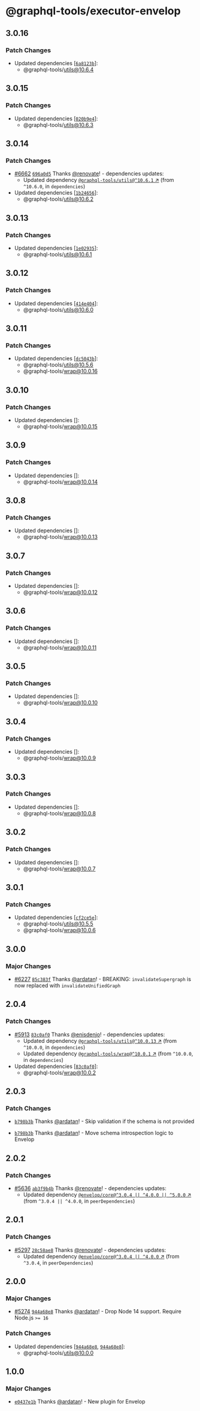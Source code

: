# @graphql-tools/executor-envelop

## 3.0.16

### Patch Changes

- Updated dependencies
  [[`6a8123b`](https://github.com/ardatan/graphql-tools/commit/6a8123be34d3270e4e6a628c7b4ef35fa66f52a1)]:
  - @graphql-tools/utils@10.6.4

## 3.0.15

### Patch Changes

- Updated dependencies
  [[`020b9e4`](https://github.com/ardatan/graphql-tools/commit/020b9e47b51f9847bf915de5faefe09dc04d9612)]:
  - @graphql-tools/utils@10.6.3

## 3.0.14

### Patch Changes

- [#6662](https://github.com/ardatan/graphql-tools/pull/6662)
  [`696a0d5`](https://github.com/ardatan/graphql-tools/commit/696a0d5ac9232baebe730226fe9ea9d6e3b98679)
  Thanks [@renovate](https://github.com/apps/renovate)! - dependencies updates:
  - Updated dependency
    [`@graphql-tools/utils@^10.6.1` ↗︎](https://www.npmjs.com/package/@graphql-tools/utils/v/10.6.1)
    (from `^10.6.0`, in `dependencies`)
- Updated dependencies
  [[`1b24656`](https://github.com/ardatan/graphql-tools/commit/1b24656d3d13274820e52bede56991b0c54e8060)]:
  - @graphql-tools/utils@10.6.2

## 3.0.13

### Patch Changes

- Updated dependencies
  [[`1e02935`](https://github.com/ardatan/graphql-tools/commit/1e0293562961fb12b267235e5aa6d0e83d0e7d0f)]:
  - @graphql-tools/utils@10.6.1

## 3.0.12

### Patch Changes

- Updated dependencies
  [[`414e404`](https://github.com/ardatan/graphql-tools/commit/414e404a06478ea8ddd1065bd765de14af0f6c43)]:
  - @graphql-tools/utils@10.6.0

## 3.0.11

### Patch Changes

- Updated dependencies
  [[`dc5043b`](https://github.com/ardatan/graphql-tools/commit/dc5043bb7c9afaca907c242eb6bf65e8019d79c4)]:
  - @graphql-tools/utils@10.5.6
  - @graphql-tools/wrap@10.0.16

## 3.0.10

### Patch Changes

- Updated dependencies []:
  - @graphql-tools/wrap@10.0.15

## 3.0.9

### Patch Changes

- Updated dependencies []:
  - @graphql-tools/wrap@10.0.14

## 3.0.8

### Patch Changes

- Updated dependencies []:
  - @graphql-tools/wrap@10.0.13

## 3.0.7

### Patch Changes

- Updated dependencies []:
  - @graphql-tools/wrap@10.0.12

## 3.0.6

### Patch Changes

- Updated dependencies []:
  - @graphql-tools/wrap@10.0.11

## 3.0.5

### Patch Changes

- Updated dependencies []:
  - @graphql-tools/wrap@10.0.10

## 3.0.4

### Patch Changes

- Updated dependencies []:
  - @graphql-tools/wrap@10.0.9

## 3.0.3

### Patch Changes

- Updated dependencies []:
  - @graphql-tools/wrap@10.0.8

## 3.0.2

### Patch Changes

- Updated dependencies []:
  - @graphql-tools/wrap@10.0.7

## 3.0.1

### Patch Changes

- Updated dependencies
  [[`cf2ce5e`](https://github.com/ardatan/graphql-tools/commit/cf2ce5ed4773087cc324599f2812f4fb91398b21)]:
  - @graphql-tools/utils@10.5.5
  - @graphql-tools/wrap@10.0.6

## 3.0.0

### Major Changes

- [#6227](https://github.com/ardatan/graphql-tools/pull/6227)
  [`85c383f`](https://github.com/ardatan/graphql-tools/commit/85c383fbb44eeb2a0509480d84ca0b12811bc3ca)
  Thanks [@ardatan](https://github.com/ardatan)! - BREAKING: `invalidateSupergraph` is now replaced
  with `invalidateUnifiedGraph`

## 2.0.4

### Patch Changes

- [#5913](https://github.com/ardatan/graphql-tools/pull/5913)
  [`83c0af0`](https://github.com/ardatan/graphql-tools/commit/83c0af0713ff2ce55ccfb97a1810ecfecfeab703)
  Thanks [@enisdenjo](https://github.com/enisdenjo)! - dependencies updates:
  - Updated dependency
    [`@graphql-tools/utils@^10.0.13` ↗︎](https://www.npmjs.com/package/@graphql-tools/utils/v/10.0.13)
    (from `^10.0.0`, in `dependencies`)
  - Updated dependency
    [`@graphql-tools/wrap@^10.0.1` ↗︎](https://www.npmjs.com/package/@graphql-tools/wrap/v/10.0.1)
    (from `^10.0.0`, in `dependencies`)
- Updated dependencies
  [[`83c0af0`](https://github.com/ardatan/graphql-tools/commit/83c0af0713ff2ce55ccfb97a1810ecfecfeab703)]:
  - @graphql-tools/wrap@10.0.2

## 2.0.3

### Patch Changes

- [`b798b3b`](https://github.com/ardatan/graphql-tools/commit/b798b3b0a54f634bf2dd2275ef47f5263a5ce238)
  Thanks [@ardatan](https://github.com/ardatan)! - Skip validation if the schema is not provided

- [`b798b3b`](https://github.com/ardatan/graphql-tools/commit/b798b3b0a54f634bf2dd2275ef47f5263a5ce238)
  Thanks [@ardatan](https://github.com/ardatan)! - Move schema introspection logic to Envelop

## 2.0.2

### Patch Changes

- [#5636](https://github.com/ardatan/graphql-tools/pull/5636)
  [`ab3f9b4b`](https://github.com/ardatan/graphql-tools/commit/ab3f9b4bec3b71af560ddc77a7869384ec3e4c7a)
  Thanks [@renovate](https://github.com/apps/renovate)! - dependencies updates:
  - Updated dependency
    [`@envelop/core@^3.0.4 || ^4.0.0 || ^5.0.0` ↗︎](https://www.npmjs.com/package/@envelop/core/v/3.0.4)
    (from `^3.0.4 || ^4.0.0`, in `peerDependencies`)

## 2.0.1

### Patch Changes

- [#5297](https://github.com/ardatan/graphql-tools/pull/5297)
  [`28c58ae8`](https://github.com/ardatan/graphql-tools/commit/28c58ae8cb194c64f66d162d9fa0284496a02b43)
  Thanks [@renovate](https://github.com/apps/renovate)! - dependencies updates:
  - Updated dependency
    [`@envelop/core@^3.0.4 || ^4.0.0` ↗︎](https://www.npmjs.com/package/@envelop/core/v/3.0.4)
    (from `^3.0.4`, in `peerDependencies`)

## 2.0.0

### Major Changes

- [#5274](https://github.com/ardatan/graphql-tools/pull/5274)
  [`944a68e8`](https://github.com/ardatan/graphql-tools/commit/944a68e8becf9c86b4c97fd17c372d98a285b955)
  Thanks [@ardatan](https://github.com/ardatan)! - Drop Node 14 support. Require Node.js `>= 16`

### Patch Changes

- Updated dependencies
  [[`944a68e8`](https://github.com/ardatan/graphql-tools/commit/944a68e8becf9c86b4c97fd17c372d98a285b955),
  [`944a68e8`](https://github.com/ardatan/graphql-tools/commit/944a68e8becf9c86b4c97fd17c372d98a285b955)]:
  - @graphql-tools/utils@10.0.0

## 1.0.0

### Major Changes

- [`e0437e1b`](https://github.com/ardatan/graphql-tools/commit/e0437e1b49f11e25d814fd2ad0ec663681da1702)
  Thanks [@ardatan](https://github.com/ardatan)! - New plugin for Envelop
